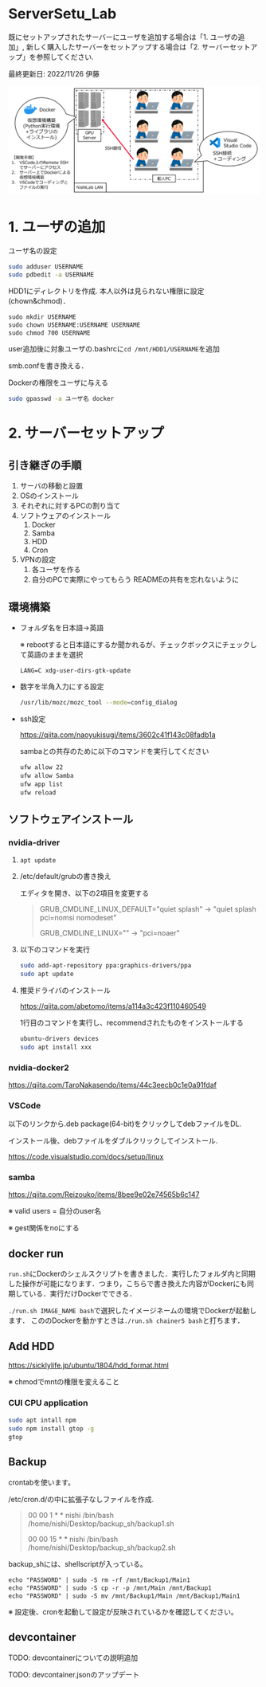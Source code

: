 # ServerSetu_Lab

既にセットアップされたサーバーにユーザを追加する場合は「1. ユーザの追加」, 新しく購入したサーバーをセットアップする場合は「2. サーバーセットアップ」を参照してください. 

最終更新日: 2022/11/26 伊藤

![summary](/summary.png)

# 1. ユーザの追加

ユーザ名の設定

```sh
sudo adduser USERNAME
sudo pdbedit -a USERNAME
```

HDD1にディレクトリを作成. 本人以外は見られない権限に設定(chown&chmod)．

```
sudo mkdir USERNAME
sudo chown USERNAME:USERNAME USERNAME
sudo chmod 700 USERNAME
```

user追加後に対象ユーザの.bashrcに`cd /mnt/HDD1/USERNAME`を追加

smb.confを書き換える．

Dockerの権限をユーザに与える

```sh
sudo gpasswd -a ユーザ名 docker
```

# 2. サーバーセットアップ

## 引き継ぎの手順
1. サーバの移動と設置
2. OSのインストール
3. それぞれに対するPCの割り当て
4. ソフトウェアのインストール
    1. Docker
    2. Samba
    3. HDD
    4. Cron
5. VPNの設定
    1. 各ユーザを作る
    2. 自分のPCで実際にやってもらう
READMEの共有を忘れないように

## 環境構築

- フォルダ名を日本語->英語

    ※ rebootすると日本語にするか聞かれるが、チェックボックスにチェックして英語のままを選択

    ```
    LANG=C xdg-user-dirs-gtk-update
    ```

- 数字を半角入力にする設定

    ```sh
    /usr/lib/mozc/mozc_tool --mode=config_dialog
    ```
- ssh設定

    https://qiita.com/naoyukisugi/items/3602c41f143c08fadb1a

    sambaとの共存のために以下のコマンドを実行してください

    ```sh
    ufw allow 22
    ufw allow Samba
    ufw app list
    ufw reload
    ```

## ソフトウェアインストール

### nvidia-driver

1. ```apt update```

2. /etc/default/grubの書き換え

    エディタを開き、以下の2項目を変更する

    > GRUB_CMDLINE_LINUX_DEFAULT="quiet splash" -> "quiet splash pci=nomsi nomodeset"
    > 
    > GRUB_CMDLINE_LINUX="" -> "pci=noaer"

3. 以下のコマンドを実行

    ```sh
    sudo add-apt-repository ppa:graphics-drivers/ppa
    sudo apt update
    ```

4. 推奨ドライバのインストール

    https://qiita.com/abetomo/items/a114a3c423f110460549

    1行目のコマンドを実行し、recommendされたものをインストールする

    ```sh
    ubuntu-drivers devices
    sudo apt install xxx
    ```

### nvidia-docker2

https://qiita.com/TaroNakasendo/items/44c3eecb0c1e0a91fdaf

### VSCode

以下のリンクから.deb package(64-bit)をクリックしてdebファイルをDL.

インストール後、debファイルをダブルクリックしてインストール.

https://code.visualstudio.com/docs/setup/linux

### samba
https://qiita.com/Reizouko/items/8bee9e02e74565b6c147

※ valid users = 自分のuser名

※ gest関係をnoにする

## docker run

`run.sh`にDockerのシェルスクリプトを書きました．実行したフォルダ内と同期した操作が可能になります．つまり，こちらで書き換えた内容がDockerにも同期している．実行だけDockerでできる．

`./run.sh IMAGE_NAME bash`で選択したイメージネームの環境でDockerが起動します．
こののDockerを動かすときは`./run.sh chainer5 bash`と打ちます．

## Add HDD

https://sicklylife.jp/ubuntu/1804/hdd_format.html

※ chmodでmntの権限を変えること

### CUI CPU application

```sh
sudo apt intall npm
sudo npm install gtop -g
gtop
```

## Backup

crontabを使います。

/etc/cron.d/の中に拡張子なしファイルを作成.

> 00 00 1 * * nishi /bin/bash /home/nishi/Desktop/backup_sh/backup1.sh
> 
> 00 00 15 * * nishi /bin/bash /home/nishi/Desktop/backup_sh/backup2.sh

backup_shには、shellscriptが入っている。

```
echo "PASSWORD" | sudo -S rm -rf /mnt/Backup1/Main1
echo "PASSWORD" | sudo -S cp -r -p /mnt/Main /mnt/Backup1
echo "PASSWORD" | sudo -S mv /mnt/Backup1/Main /mnt/Backup1/Main1
```

※ 設定後、cronを起動して設定が反映されているかを確認してください。

## devcontainer

TODO: devcontainerについての説明追加

TODO: devcontainer.jsonのアップデート
